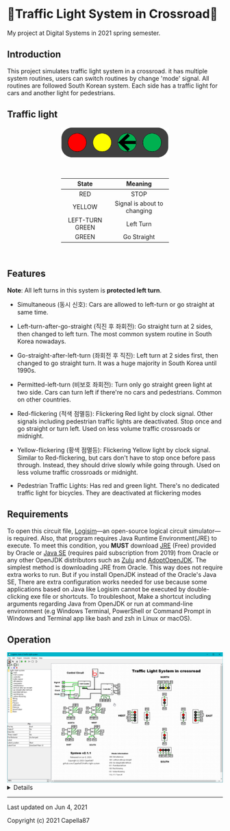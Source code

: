 # 🚦Traffic Light System in Crossroad🚥

My project at Digital Systems in 2021 spring semester.

## Introduction
This project simulates traffic light system in a crossroad. it has multiple system routines, users can switch routines by change 'mode' signal.
All routines are followed South Korean system. Each side has a traffic light for cars and another light for pedestrians.

## Traffic light

<img src="./img/traffic-light.png" class="center">
<br><br>
<div class="center">

|      State      |           Meaning           |
|:---------------:|:---------------------------:|
|       RED       |             STOP            |
|      YELLOW     | Signal is about to changing |
| LEFT-TURN GREEN |          Left Turn          |
|      GREEN      |         Go Straight         |

</div><br>

## Features
**Note**: All left turns in this system is **protected left turn**.

* Simultaneous (동시 신호): Cars are allowed to left-turn or go straight at same time.
* Left-turn-after-go-straight (직진 후 좌회전): Go straight turn at 2 sides, then changed to left turn. The most common system routine in South Korea nowadays.
* Go-straight-after-left-turn (좌회전 후 직진): Left turn at 2 sides first, then changed to go straight turn. It was a huge majority in South Korea until 1990s.
* Permitted-left-turn (비보호 좌회전): Turn only go straight green light at two side. Cars can turn left if there're no cars and pedestrians. Common on other countries.
* Red-flickering (적색 점멸등): Flickering Red light by clock signal. Other signals including pedestrian traffic lights are deactivated. Stop  once and go straight or turn left. Used on less volume traffic crossroads or midnight.
* Yellow-flickering (황색 점멸등): Flickering Yellow light by clock signal. Similar to Red-flickering, but cars don't have to stop once before pass through. Instead, they should drive slowly while going through. Used on less volume traffic crossroads or midnight.


* Pedestrian Traffic Lights: Has red and green light. There's no dedicated traffic light for bicycles. They are deactivated at flickering modes

## Requirements
To open this circuit file, [Logisim](http://www.cburch.com/logisim)—an open-source logical circuit simulator—is required. Also, that program requires Java Runtime Environment(JRE) to execute.
To meet this condition, you **MUST** download [JRE](https://java.com/en) (Free) provided by Oracle or [Java SE](https://www.oracle.com/java/technologies/javase-downloads.html) (requires paid subscription from 2019) from Oracle or any other OpenJDK distributors such as [Zulu](https://www.azul.com/downloads) and [AdoptOpenJDK](https://adoptopenjdk.net).
The simplest method is downloading JRE from Oracle.
This way does not require extra works to run.
But if you install OpenJDK instead of the Oracle's Java SE, There are extra configuration works needed for use because some applications based on Java like Logisim cannot be executed by double-clicking exe file or shortcuts.
To troubleshoot, Make a shortcut including arguments regarding Java from OpenJDK or run at command-line environment (e.g Windows Terminal, PowerShell or Command Prompt in Windows and Terminal app like bash and zsh in Linux or macOS).

## Operation

<img src="./img/v2.1.1screenshot.png">

<details>

* **Simultaneous mode**
<img src="./img/simultaneous.gif">

* **Left-turn-after-go-straight**
<img src="./img/left-turn-after-go-straight.gif">

* **Go-straight-after-left-turn**
<img src="./img/go-straight-after-left-turn.gif">

* **Permitted-left-turn**
<img src="./img/permitted-left-turn.gif">

* **Red-flickering**
<img src="./img/red-flickering.gif">

* **Yellow-flickering**
<img src="./img/yellow-flickering.gif">

</details>

---
Last updated on Jun 4, 2021

Copyright (c) 2021 Capella87

<style>
    .center
    {
        display: block;
        margin-left: auto;
        margin-right: auto;
        width: 50%;
    }
</style>